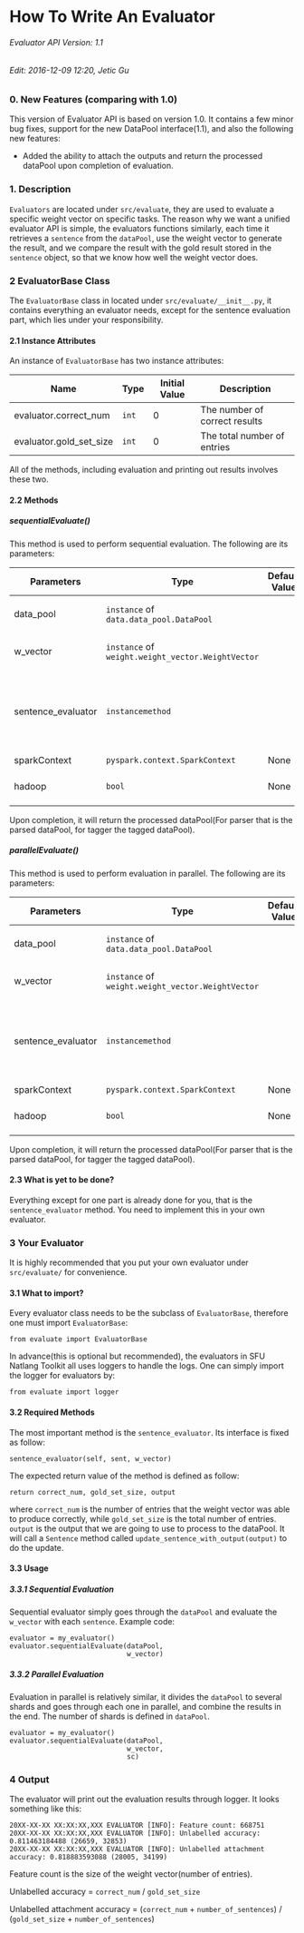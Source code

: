 # How To Write An Evaluator

###### Evaluator API Version: 1.1
###### Edit: 2016-12-09 12:20, Jetic Gu

### 0. New Features (comparing with 1.0)

This version of Evaluator API is based on version 1.0. It contains a few minor
bug fixes, support for the new DataPool interface(1.1), and also the following
new features:

* Added the ability to attach the outputs and return the processed dataPool
upon completion of evaluation.

### 1. Description

`Evaluators` are located under `src/evaluate`, they are used to evaluate a specific weight vector on specific tasks. The reason why we want a unified evaluator API is simple, the evaluators functions similarly, each time it retrieves a `sentence` from the `dataPool`, use the weight vector to generate the result, and we compare the result with the gold result stored in the `sentence` object, so that we know how well the weight vector does.

### 2 EvaluatorBase Class

The `EvaluatorBase` class in located under `src/evaluate/__init__.py`, it contains everything an evaluator needs, except for the sentence evaluation part, which lies under your responsibility.

#### 2.1 Instance Attributes

An instance of `EvaluatorBase` has two instance attributes:

Name						|	Type		|	Initial Value	|	Description
----------------------------|---------------|-------------------|-------------------
evaluator.correct\_num		|	`int`		|	0				|	The number of correct results
evaluator.gold\_set\_size	|	`int`		|	0				|	The total number of entries

All of the methods, including evaluation and printing out results involves these two.

#### 2.2 Methods

##### sequentialEvaluate()

This method is used to perform sequential evaluation. The following are its parameters:

Parameters					|	Type												|	Default Value	|	Description		
----------------------------|-------------------------------------------------------|-------------------|-------------------
data_pool					|	`instance` of `data.data_pool.DataPool`				|					|	the data pool used for evaluation
w_vector					|	`instance` of `weight.weight_vector.WeightVector`	|					|	the weight vector to be evaluated
sentence_evaluator			|	`instancemethod`									|					|	the method used to evaluate a sentence. This is to be written by the user
sparkContext				|	`pyspark.context.SparkContext`						|	None			|	SparkContext
hadoop						|	`bool`												|	None			|	Running in yarn mode or not

Upon completion, it will return the processed dataPool(For parser that is the parsed dataPool, for tagger the tagged dataPool).

##### parallelEvaluate()

This method is used to perform evaluation in parallel. The following are its parameters:

Parameters					|	Type												|	Default Value	|	Description		
----------------------------|-------------------------------------------------------|-------------------|-------------------
data_pool					|	`instance` of `data.data_pool.DataPool`				|					|	the data pool used for evaluation
w_vector					|	`instance` of `weight.weight_vector.WeightVector`	|					|	the weight vector to be evaluated
sentence_evaluator			|	`instancemethod`									|					|	the method used to evaluate a sentence. This is to be written by the user
sparkContext				|	`pyspark.context.SparkContext`						|	None			|	SparkContext
hadoop						|	`bool`												|	None			|	Running in yarn mode or not

Upon completion, it will return the processed dataPool(For parser that is the parsed dataPool, for tagger the tagged dataPool).

#### 2.3 What is yet to be done?

Everything except for one part is already done for you, that is the `sentence_evaluator` method. You need to implement this in your own evaluator.

### 3 Your Evaluator

It is highly recommended that you put your own evaluator under `src/evaluate/` for convenience.

#### 3.1 What to import?

Every evaluator class needs to be the subclass of `EvaluatorBase`, therefore one must import `EvaluatorBase`:

	from evaluate import EvaluatorBase

In advance(this is optional but recommended), the evaluators in SFU Natlang Toolkit all uses loggers to handle the logs. One can simply import the logger for evaluators by:

	from evaluate import logger

#### 3.2 Required Methods

The most important method is the `sentence_evaluator`. Its interface is fixed as follow:

	sentence_evaluator(self, sent, w_vector)

The expected return value of the method is defined as follow:

	return correct_num, gold_set_size, output

where `correct_num` is the number of entries that the weight vector was able to produce correctly, while `gold_set_size` is the total number of entries.
`output` is the output that we are going to use to process to the dataPool. It will call a `Sentence` method called `update_sentence_with_output(output)` to do the update.

#### 3.3 Usage

##### 3.3.1 Sequential Evaluation

Sequential evaluator simply goes through the `dataPool` and evaluate the `w_vector` with each `sentence`. Example code:

	evaluator = my_evaluator()
	evaluator.sequentialEvaluate(dataPool,
	                             w_vector)

##### 3.3.2 Parallel Evaluation

Evaluation in parallel is relatively similar, it divides the `dataPool` to several shards and goes through each one in parallel, and combine the results in the end. The number of shards is defined in `dataPool`.

	evaluator = my_evaluator()
	evaluator.sequentialEvaluate(dataPool,
	                             w_vector,
	                             sc)

### 4 Output

The evaluator will print out the evaluation results through logger. It looks something like this:

	20XX-XX-XX XX:XX:XX,XXX EVALUATOR [INFO]: Feature count: 668751
	20XX-XX-XX XX:XX:XX,XXX EVALUATOR [INFO]: Unlabelled accuracy: 0.811463184488 (26659, 32853)
	20XX-XX-XX XX:XX:XX,XXX EVALUATOR [INFO]: Unlabelled attachment accuracy: 0.818883593088 (28005, 34199)

Feature count is the size of the weight vector(number of entries).

Unlabelled accuracy = `correct_num` / `gold_set_size`

Unlabelled attachment accuracy = (`correct_num` + `number_of_sentences`) / (`gold_set_size` + `number_of_sentences`)
